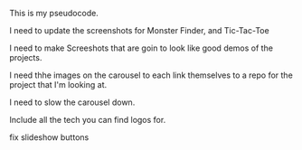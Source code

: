 This is my pseudocode.

I need to update the screenshots for Monster Finder, and Tic-Tac-Toe

I need to make Screeshots that are goin to look like good demos of the projects.

I need thhe images on the carousel to each link themselves to a repo for the project that I'm looking at.

I need to slow the carousel down.

Include all the tech you can find logos for.

fix slideshow buttons